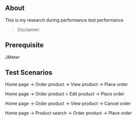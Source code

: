 ## About
This is my research during performance test performance

> Disclaimer: 

## Prerequisite
JMeter

## Test Scenarios

Home page -> Order product -> View product -> Place order

Home page -> Order product > Edit product -> Place order

Home page -> Order product -> View product -> Cancel order


Home page -> Product search -> Order product -> Place order
